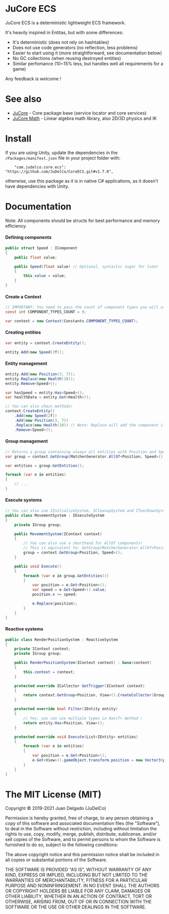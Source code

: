 JuCore ECS
=====================

JuCore ECS is a deterministic lightweight ECS framework.

It's heavily inspired in Entitas, but with some differences:

- It's deterministic (does not rely on hashtables)
- Does not use code generators (no reflection, less problems)
- Easier to start using it (more straightforward, see documentation below)
- No GC collections (when reusing destroyed entities)
- Similar perfomance (10~15% less, but handles well all requirements for a game)

Any feedback is welcome !


See also
=====================

- [JuCore](https://github.com/JuDelCo/Core) - Core package base (service locator and core services)
- [JuCore Math](https://github.com/JuDelCo/CoreMath) - Linear algebra math library, also 2D/3D physics and IK


Install
=====================

If you are using Unity, update the dependencies in the ```/Packages/manifest.json``` file in your project folder with:

```
	"com.judelco.core.ecs": "https://github.com/JuDelCo/CoreECS.git#v1.7.0",
```

otherwise, use this package as it is in native C# applications, as it doesn't have dependencies with Unity.


Documentation
=====================

Note: All components should be structs for best performance and memory efficiency.

#### Defining components

```csharp
public struct Speed : IComponent
{
	public float value;

	public Speed(float value) // Optional, syntactic sugar for later
	{
		this.value = value;
	}
}
```

#### Create a Context

```csharp
// IMPORTANT: You need to pass the count of component types you will use to the context
const int COMPONENT_TYPES_COUNT = 9;

var context = new Context(Constants.COMPONENT_TYPES_COUNT);
```

#### Creating entities

```csharp
var entity = context.CreateEntity();

entity.Add(new Speed(2f));
```

#### Entity management

```csharp
entity.Add(new Position(3, 7));
entity.Replace(new Health(10));
entity.Remove<Speed>();

var hasSpeed = entity.Has<Speed>();
var healthData = entity.Get<Health>();

// You can also chain methods!
context.CreateEntity()
	.Add(new Speed(2f))
	.Add(new Position(3, 7))
	.Replace(new Health(10)) // Note: Replace will add the component if doesn't have it yet
	.Remove<Speed>();
```

#### Group management

```csharp
// Returns a group containing always all entities with Position and Speed components.
var group = context.GetGroup(MatcherGenerator.AllOf<Position, Speed>());

var entities = group.GetEntities();

foreach (var e in entities)
{
	// ...
}
```

#### Execute systems

```csharp
// You can also use IInitializeSystem, ICleanupSystem and ITearDownSystem systems
public class MovementSystem : IExecuteSystem
{
	private IGroup group;

	public MovementSystem(IContext context)
	{
		// You can also use a shorthand for AllOf components!
		// This is equivalent to: GetGroup(MatcherGenerator.AllOf<Position, Speed>())
		group = context.GetGroup<Position, Speed>();
	}

	public void Execute()
	{
		foreach (var e in group.GetEntities())
		{
			var position = e.Get<Position>();
			var speed = e.Get<Speed>().value;
			position.x += speed;

			e.Replace(position);
		}
	}
}
```

#### Reactive systems

```csharp
public class RenderPositionSystem : ReactiveSystem
{
	private IContext context;
	private IGroup group;

	public RenderPositionSystem(IContext context) : base(context)
	{
		this.context = context;
	}

	protected override ICollector GetTrigger(IContext context)
	{
		return context.GetGroup<Position, View>().CreateCollector(GroupEvent.Added);
	}

	protected override bool Filter(IEntity entity)
	{
		// Yes, you can use multiple types in Has<T> method !
		return entity.Has<Position, View>();
	}

	protected override void Execute(List<IEntity> entities)
	{
		foreach (var e in entities)
		{
			var position = e.Get<Position>();
			e.Get<View>().gameObject.transform.position = new Vector3(position.x, position.y, position.z);
		}
	}
}
```


The MIT License (MIT)
=====================

Copyright © 2019-2021 Juan Delgado (JuDelCo)

Permission is hereby granted, free of charge, to any person obtaining a copy
of this software and associated documentation files (the "Software"), to deal
in the Software without restriction, including without limitation the rights
to use, copy, modify, merge, publish, distribute, sublicense, and/or sell
copies of the Software, and to permit persons to whom the Software is
furnished to do so, subject to the following conditions:

The above copyright notice and this permission notice shall be included in
all copies or substantial portions of the Software.

THE SOFTWARE IS PROVIDED "AS IS", WITHOUT WARRANTY OF ANY KIND, EXPRESS OR
IMPLIED, INCLUDING BUT NOT LIMITED TO THE WARRANTIES OF MERCHANTABILITY,
FITNESS FOR A PARTICULAR PURPOSE AND NONINFRINGEMENT. IN NO EVENT SHALL THE
AUTHORS OR COPYRIGHT HOLDERS BE LIABLE FOR ANY CLAIM, DAMAGES OR OTHER
LIABILITY, WHETHER IN AN ACTION OF CONTRACT, TORT OR OTHERWISE, ARISING FROM,
OUT OF OR IN CONNECTION WITH THE SOFTWARE OR THE USE OR OTHER DEALINGS IN
THE SOFTWARE.
